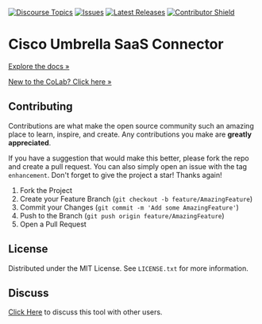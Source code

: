 [![Discourse Topics][discourse-shield]][discourse-url]
[![Issues][issues-shield]][issues-url]
[![Latest Releases][release-shield]][release-url]
[![Contributor Shield][contributor-shield]][contributors-url]

[discourse-shield]:https://img.shields.io/discourse/topics?label=Discuss%20This%20Tool&server=https%3A%2F%2Fdeveloper.sailpoint.com%2Fdiscuss
[discourse-url]:https://developer.sailpoint.com/discuss/t/cisco-umbrella-connector/18186
[issues-shield]:https://img.shields.io/github/issues/sailpoint-oss/colab-saas-conn-cisco-umbrella?label=Issues
[issues-url]:https://github.com/sailpoint-oss/colab-saas-conn-cisco-umbrella/issues
[release-shield]: https://img.shields.io/github/v/release/sailpoint-oss/colab-saas-conn-cisco-umbrella?label=Current%20Release
[release-url]:https://github.com/sailpoint-oss/colab-saas-conn-cisco-umbrella/releases
[contributor-shield]:https://img.shields.io/github/contributors/sailpoint-oss/colab-saas-conn-cisco-umbrella?label=Contributors
[contributors-url]:https://github.com/sailpoint-oss/colab-saas-conn-cisco-umbrella/graphs/contributors

# Cisco Umbrella SaaS Connector
[Explore the docs »](https://developer.sailpoint.com/discuss/t/cisco-umbrella-connector/18186)

[New to the CoLab? Click here »](https://developer.sailpoint.com/discuss/t/about-the-sailpoint-developer-community-colab/11230)

<!-- CONTRIBUTING -->
## Contributing

Contributions are what make the open source community such an amazing place to learn, inspire, and create. Any contributions you make are **greatly appreciated**.

If you have a suggestion that would make this better, please fork the repo and create a pull request. You can also simply open an issue with the tag `enhancement`.
Don't forget to give the project a star! Thanks again!

1. Fork the Project
2. Create your Feature Branch (`git checkout -b feature/AmazingFeature`)
3. Commit your Changes (`git commit -m 'Add some AmazingFeature'`)
4. Push to the Branch (`git push origin feature/AmazingFeature`)
5. Open a Pull Request

<!-- LICENSE -->
## License

Distributed under the MIT License. See `LICENSE.txt` for more information.

<!-- CONTACT -->
## Discuss
[Click Here](https://developer.sailpoint.com/discuss/t/cisco-umbrella-connector/18186) to discuss this tool with other users.
